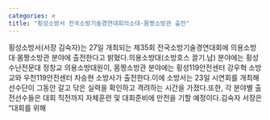 ```yaml
---
categories: e
title: "횡성소방서 전국소방기술경연대회의소대·몸짱소방관 출전"
---
```

횡성소방서(서장 김숙자)는 27일 개최되는 제35회 전국소방기술경연대회에 의용소방대&middot;몸짱소방관 분야에 출전한다고 밝혔다.의용소방대(소방호스 끌기.남) 분야에는 횡성수난전문대 정창교 의용소방대원이, 몸짱소방관 분야에는 횡성119안전센터 강우혁 소방교와 우천119안전센터 차승현 소방사가 출전한다.이에 소방서는 23일 시연회를 개최해 선수단이 그동안 갈고 닦은 실력을 확인하고 격려하는 시간을 가졌다.또한, 각 분야별 출전선수들은 대회 직전까지 자체훈련 및 대회준비에 만전을 기할 예정이다.김숙자 서장은 &ldquo;대회를 위해